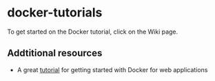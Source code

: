 # docker-tutorials
To get started on the Docker tutorial, click on the Wiki page.

## Addtitional resources
* A great [tutorial](https://docker-curriculum.com/) for getting started with Docker for web applications
